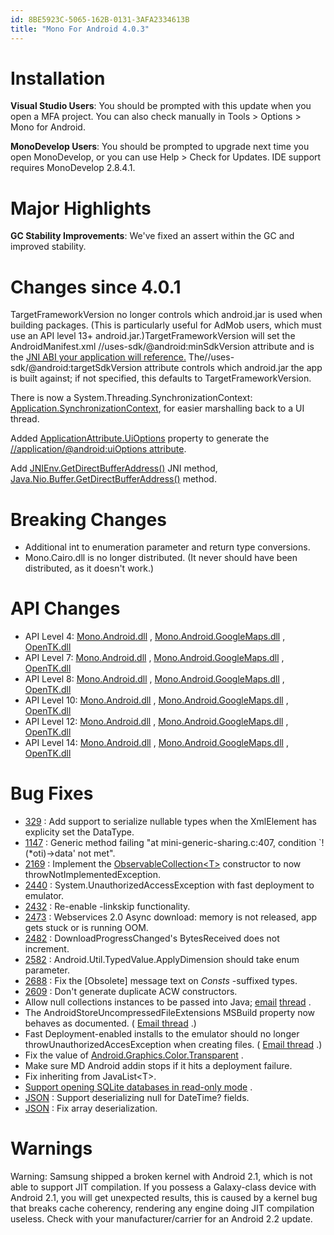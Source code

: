 ```yaml
---
id: 8BE5923C-5065-162B-0131-3AFA2334613B
title: "Mono For Android 4.0.3"
---
```


<a name="Installation" class="injected"></a>


# Installation

 **Visual Studio Users**: You should be prompted with this update
when you open a MFA project. You can also check manually in Tools &gt; Options
&gt; Mono for Android.

 **MonoDevelop Users**: You should be prompted to upgrade next
time you open MonoDevelop, or you can use Help &gt; Check for Updates. IDE
support requires MonoDevelop 2.8.4.1.

 <a name="Major_Highlights" class="injected"></a>


# Major Highlights

 **GC Stability Improvements**: We've fixed an assert within the
GC and improved stability.

 <a name="Changes_since_4.0.1" class="injected"></a>


# Changes since 4.0.1

TargetFrameworkVersion no longer controls which android.jar is used when
building packages. (This is particularly useful for AdMob users, which must use
an API level 13+ android.jar.)TargetFrameworkVersion will set the
AndroidManifest.xml //uses-sdk/@android:minSdkVersion attribute and is the [JNI ABI your application will reference.](http://lists.ximian.com/pipermail/monodroid/2011-November/007350.html)
The//uses-sdk/@android:targetSdkVersion attribute controls which android.jar the
app is built against; if not specified, this defaults to
TargetFrameworkVersion.

There is now a System.Threading.SynchronizationContext: [Application.SynchronizationContext](http://androidapi.xamarin.com/?link=P:Android.App.Application.SynchronizationContext), for easier marshalling
back to a UI thread.

Added [ApplicationAttribute.UiOptions](http://androidapi.xamarin.com/?link=P:Android.App.ApplicationAttribute.UiOptions) property to generate the [//application/@android:uiOptions attribute](http://developer.android.com/guide/topics/manifest/application-element.html#uioptions).

Add [JNIEnv.GetDirectBufferAddress()](http://androidapi.xamarin.com/?link=M%3aAndroid.Runtime.JNIEnv.GetDirectBufferAddress) JNI method, [Java.Nio.Buffer.GetDirectBufferAddress()](http://androidapi.xamarin.com/?link=M%3aJava.Nio.Buffer.GetDirectBufferAddress) method.

 <a name="Breaking_Changes" class="injected"></a>


# Breaking Changes

-  Additional int to enumeration parameter and return type conversions.
-  Mono.Cairo.dll is no longer distributed. (It never should have been distributed, as it doesn't work.) 


 <a name="API_Changes" class="injected"></a>


# API Changes

-  API Level 4:  [Mono.Android.dll](/guides//android_api_changes/release_4.0.3/level_4_diff/monoandroid.dll) ,  [Mono.Android.GoogleMaps.dll](/guides//android_api_changes/release_4.0.3/level_4_diff/mono.android.googledocs.dll) ,  [OpenTK.dll](/guides//android_api_changes/release_4.0.3/level_4_diff/opentk.dll) 
-  API Level 7:  [Mono.Android.dll](/guides//android_api_changes/release_4.0.3/level_7_diff/monoandroid.dll) ,  [Mono.Android.GoogleMaps.dll](/guides//android_api_changes/release_4.0.3/level_7_diff/mono.android.googlemaps.dll) ,  [OpenTK.dll](/guides//android_api_changes/release_4.0.3/level_7_diff/opentk.dll) 
-  API Level 8:  [Mono.Android.dll](/guides//android_api_changes/release_4.0.3/level_8_diff/monoandroid.dll) ,  [Mono.Android.GoogleMaps.dll](/guides//android_api_changes/release_4.0.3/level_8_diff/mono.android.googlemaps.dll) ,  [OpenTK.dll](/guides//android_api_changes/release_4.0.3/level_8_diff/opentk.dll) 
-  API Level 10:  [Mono.Android.dll](/guides//android_api_changes/release_4.0.3/level_10_diff/monoandroid.dll) ,  [Mono.Android.GoogleMaps.dll](/guides//android_api_changes/release_4.0.3/level_10_diff/mono.android.googlemaps.dll) ,  [OpenTK.dll](/guides//android_api_changes/release_4.0.3/level_10_diff/opentk.dll) 
-  API Level 12:  [Mono.Android.dll](/guides//android_api_changes/release_4.0.3/level_12_diff/monoandroid.dll) ,  [Mono.Android.GoogleMaps.dll](/guides//android_api_changes/release_4.0.3/level_12_diff/mono.android.googlemaps.dll) ,  [OpenTK.dll](/guides//android_api_changes/release_4.0.3/level_12_diff/opentk.dll) 
-  API Level 14:  [Mono.Android.dll](/guides//android_api_changes/release_4.0.3/level_14_diff/monoandroid.dll) ,  [Mono.Android.GoogleMaps.dll](/guides//android_api_changes/release_4.0.3/level_14_diff/mono.android.googlemaps.dll) ,  [OpenTK.dll](/guides//android_api_changes/release_4.0.3/level_14_diff/opentk.dll) 


 <a name="Bug_Fixes" class="injected"></a>


# Bug Fixes

-   [329](http://bugzilla.xamarin.com/show_bug.cgi?id=329) : Add support to serialize nullable types when the XmlElement has explicity set the DataType. 
-   [1147](http://bugzilla.xamarin.com/show_bug.cgi?id=1147) :  <span><span>Generic method failing "at
    mini-generic-sharing.c:407, condition `!(*oti)-&gt;data' not
    met".</span></span> 
-   [2169](http://bugzilla.xamarin.com/show_bug.cgi?id=2169) : Implement the  [ObservableCollection&lt;T&gt;](http://androidapi.xamarin.com/?link=T%3aSystem.Collections.ObjectModel.ObservableCollection%601) constructor to now throwNotImplementedException. 
-   [2440](http://bugzilla.xamarin.com/show_bug.cgi?id=2440) :  <span><span>System.UnauthorizedAccessException with fast
    deployment to emulator.</span></span> 
-   [2432](http://bugzilla.xamarin.com/show_bug.cgi?id=2432) : Re-enable -linkskip functionality. 
-   [2473](http://bugzilla.xamarin.com/show_bug.cgi?id=2473) :  <span><span>Webservices 2.0 Async download: memory is
    not released, app gets stuck or is running OOM.</span></span> 
-   [2482](http://bugzilla.xamarin.com/show_bug.cgi?id=2482) :  <span><span>DownloadProgressChanged's BytesReceived does
    not increment.</span></span> 
-   [2582](http://bugzilla.xamarin.com/show_bug.cgi?id=2582) :  <span><span>Android.Util.TypedValue.ApplyDimension
    should take enum parameter.</span></span> 
-   [2688](http://bugzilla.xamarin.com/show_bug.cgi?id=2688) : Fix the [Obsolete] message text on  *Consts* -suffixed types. 
-   [2609](http://bugzilla.xamarin.com/show_bug.cgi?id=2609) : Don't generate duplicate ACW constructors. 
-  Allow null collections instances to be passed into Java;  [email](http://lists.ximian.com/pipermail/monodroid/2011-December/007752.html)  [thread](http://lists.ximian.com/pipermail/monodroid/2011-December/007777.html) . 
-  The AndroidStoreUncompressedFileExtensions MSBuild property now behaves as documented. ( [Email thread](http://lists.ximian.com/pipermail/monodroid/2011-December/007819.html) .) 
-  Fast Deployment-enabled installs to the emulator should no longer throwUnauthorizedAccesException when creating files. ( [Email thread](http://lists.ximian.com/pipermail/monodroid/2011-December/007721.html) .) 
-  Fix the value of  [Android.Graphics.Color.Transparent](http://androidapi.xamarin.com/?link=P%3aAndroid.Graphics.Color.Transparent) . 
-  Make sure MD Android addin stops if it hits a deployment failure.
-  Fix inheriting from JavaList&lt;T&gt;.
-   [Support opening SQLite databases in read-only mode](http://stackoverflow.com/q/8602726/220643) . 
-   [JSON](http://androidapi.xamarin.com/?link=T%3aSystem.Runtime.Serialization.Json.DataContractJsonSerializer) : Support deserializing null for DateTime? fields. 
-   [JSON](http://androidapi.xamarin.com/?link=T%3aSystem.Runtime.Serialization.Json.DataContractJsonSerializer) : Fix array deserialization. 


 <a name="Warnings" class="injected"></a>


# Warnings

Warning: Samsung shipped a broken kernel with Android 2.1, which is not able
to support JIT compilation. If you possess a Galaxy-class device with Android
2.1, you will get unexpected results, this is caused by a kernel bug that breaks
cache coherency, rendering any engine doing JIT compilation useless. Check with
your manufacturer/carrier for an Android 2.2 update.
